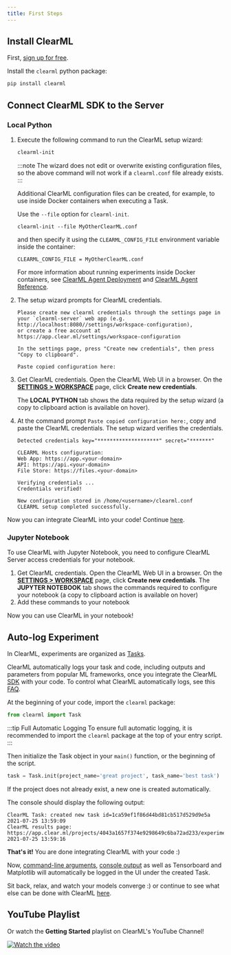 ```yaml
---
title: First Steps
---
```



## Install ClearML


First, [sign up for free](https://app.clear.ml).

Install the `clearml` python package:
```bash
pip install clearml
```

## Connect ClearML SDK to the Server 

### Local Python
1. Execute the following command to run the ClearML setup wizard:

   ```bash
   clearml-init
   ```
   
   :::note 
   The wizard does not edit or overwrite existing configuration files, so the above command will not work if a `clearml.conf`
   file already exists.
   :::

   <Collapsible type="info" title="Learn about creating multiple ClearML configuration files">

   Additional ClearML configuration files can be created, for example, to use inside Docker containers when executing 
   a Task.
   
   Use the `--file` option for `clearml-init`.

   ```
   clearml-init --file MyOtherClearML.conf
   ```
   
   and then specify it using the ``CLEARML_CONFIG_FILE`` environment variable inside the container:
        
   ```
   CLEARML_CONFIG_FILE = MyOtherClearML.conf
   ```
   
   For more information about running experiments inside Docker containers, see [ClearML Agent Deployment](../../clearml_agent/clearml_agent_deployment.md)
   and [ClearML Agent Reference](../../clearml_agent/clearml_agent_ref.md).
    
   </Collapsible>
   
1. The setup wizard prompts for ClearML credentials.

   ```console
   Please create new clearml credentials through the settings page in your `clearml-server` web app (e.g. http://localhost:8080//settings/workspace-configuration), 
   or create a free account at https://app.clear.ml/settings/workspace-configuration
   
   In the settings page, press "Create new credentials", then press "Copy to clipboard".
   
   Paste copied configuration here:
   ```
      
1. Get ClearML credentials. Open the ClearML Web UI in a browser. On the [**SETTINGS > WORKSPACE**](https://app.clear.ml/settings/workspace-configuration) 
   page, click **Create new credentials**.
   
   The **LOCAL PYTHON** tab shows the data required by the setup wizard (a copy to clipboard action is available on 
   hover).
    
1. At the command prompt `Paste copied configuration here:`, copy and paste the ClearML credentials.
   The setup wizard verifies the credentials. 
   ```console
   Detected credentials key="********************" secret="*******"

   CLEARML Hosts configuration:
   Web App: https://app.<your-domain>
   API: https://api.<your-domain>
   File Store: https://files.<your-domain>
            
   Verifying credentials ...
   Credentials verified!
    
   New configuration stored in /home/<username>/clearml.conf
   CLEARML setup completed successfully.
   ```
   
Now you can integrate ClearML into your code! Continue [here](#auto-log-experiment).

### Jupyter Notebook
To use ClearML with Jupyter Notebook, you need to configure ClearML Server access credentials for your notebook.

1. Get ClearML credentials. Open the ClearML Web UI in a browser. On the [**SETTINGS > WORKSPACE**](https://app.clear.ml/settings/workspace-configuration) 
   page, click **Create new credentials**. The **JUPYTER NOTEBOOK** tab shows the commands required to configure your 
   notebook (a copy to clipboard action is available on hover)
1. Add these commands to your notebook

Now you can use ClearML in your notebook!

## Auto-log Experiment

In ClearML, experiments are organized as [Tasks](../../fundamentals/task.md).

ClearML automatically logs your task and code, including outputs and parameters from popular ML frameworks,
once you integrate the ClearML [SDK](../../clearml_sdk/clearml_sdk.md) with your code. To control what ClearML automatically logs, see this [FAQ](../../faq.md#controlling_logging).

At the beginning of your code, import the `clearml` package:

```python
from clearml import Task
```

:::tip Full Automatic Logging
To ensure full automatic logging, it is recommended to import the `clearml` package at the top of your entry script.
:::

Then initialize the Task object in your `main()` function, or the beginning of the script.

```python
task = Task.init(project_name='great project', task_name='best task')
```

If the project does not already exist, a new one is created automatically.

The console should display the following output:

```
ClearML Task: created new task id=1ca59ef1f86d44bd81cb517d529d9e5a
2021-07-25 13:59:09
ClearML results page: https://app.clear.ml/projects/4043a1657f374e9298649c6ba72ad233/experiments/1ca59ef1f86d44bd81cb517d529d9e5a/output/log
2021-07-25 13:59:16
```

**That's it!** You are done integrating ClearML with your code :)

Now, [command-line arguments](../../fundamentals/hyperparameters.md#tracking-hyperparameters), [console output](../../fundamentals/logger.md#types-of-logged-results) as well as Tensorboard and Matplotlib will automatically be logged in the UI under the created Task.

Sit back, relax, and watch your models converge :) or continue to see what else can be done with ClearML [here](ds_second_steps.md).

## YouTube Playlist

Or watch the **Getting Started** playlist on ClearML's YouTube Channel!

[![Watch the video](https://img.youtube.com/vi/bjWwZAzDxTY/hqdefault.jpg)](https://www.youtube.com/watch?v=bjWwZAzDxTY&list=PLMdIlCuMqSTnoC45ME5_JnsJX0zWqDdlO&index=2)
